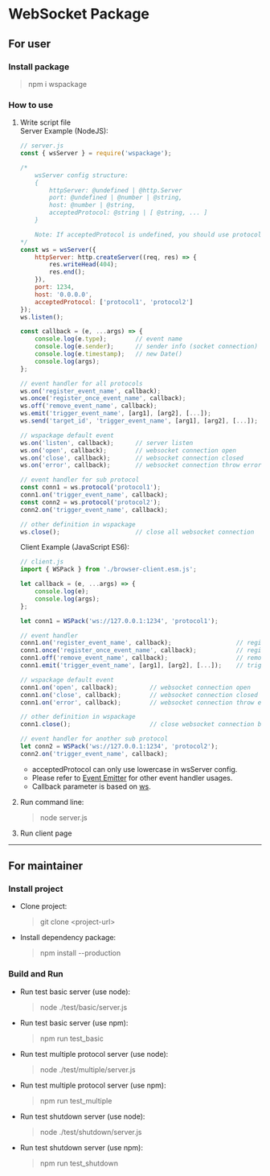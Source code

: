 # WebSocket Package #

## For user ##

### Install package ###

> npm i wspackage

### How to use ###

1. Write script file  
    Server Example (NodeJS):
    ```javascript
    // server.js
    const { wsServer } = require('wspackage');

    /*
        wsServer config structure:
        {
            httpServer: @undefined | @http.Server
            port: @undefined | @number | @string,
            host: @number | @string,
            acceptedProtocol: @string | [ @string, ... ]
        }

        Note: If acceptedProtocol is undefined, you should use protocol function to set sub protocol
    */
    const ws = wsServer({
        httpServer: http.createServer((req, res) => {
            res.writeHead(404);
            res.end();
        }),
        port: 1234,
        host: '0.0.0.0',
        acceptedProtocol: ['protocol1', 'protocol2']
    });
    ws.listen();

    const callback = (e, ...args) => {
        console.log(e.type);        // event name
        console.log(e.sender);      // sender info (socket connection)
        console.log(e.timestamp);   // new Date()
        console.log(args);
    };

    // event handler for all protocols
    ws.on('register_event_name', callback);                               // register event
    ws.once('register_once_event_name', callback);                        // register event once
    ws.off('remove_event_name', callback);                                // remove event
    ws.emit('trigger_event_name', [arg1], [arg2], [...]);                 // trigger event (broadcast)
    ws.send('target_id', 'trigger_event_name', [arg1], [arg2], [...]);    // trigger event (target socket connection)

    // wspackage default event
    ws.on('listen', callback);      // server listen
    ws.on('open', callback);        // websocket connection open
    ws.on('close', callback);       // websocket connection closed
    ws.on('error', callback);       // websocket connection throw error

    // event handler for sub protocol
    const conn1 = ws.protocol('protocol1');
    conn1.on('trigger_event_name', callback);
    const conn2 = ws.protocol('protocol2');
    conn2.on('trigger_event_name', callback);

    // other definition in wspackage
    ws.close();                     // close all websocket connection
    ```

    Client Example (JavaScript ES6):
    ```javascript
    // client.js
    import { WSPack } from './browser-client.esm.js';

    let callback = (e, ...args) => {
        console.log(e);
        console.log(args);
    };

    let conn1 = WSPack('ws://127.0.0.1:1234', 'protocol1');

    // event handler
    conn1.on('register_event_name', callback);                  // register event
    conn1.once('register_once_event_name', callback);           // register event once
    conn1.off('remove_event_name', callback);                   // remove event
    conn1.emit('trigger_event_name', [arg1], [arg2], [...]);    // trigger event

    // wspackage default event
    conn1.on('open', callback);         // websocket connection open
    conn1.on('close', callback);        // websocket connection closed
    conn1.on('error', callback);        // websocket connection throw error

    // other definition in wspackage
    conn1.close();                      // close websocket connection between protocol1 and server

    // event handler for another sub protocol
    let conn2 = WSPack('ws://127.0.0.1:1234', 'protocol2');
    conn2.on('trigger_event_name', callback);
    ```
    * acceptedProtocol can only use lowercase in wsServer config.
    * Please refer to [Event Emitter](https://nodejs.org/api/events.html) for other event handler usages.
    * Callback parameter is based on [ws](https://github.com/websockets/ws/blob/HEAD/doc/ws.md).

2. Run command line:
    > node server.js

3. Run client page

---

## For maintainer ##

### Install project ###

* Clone project:
    > git clone \<project-url\>

* Install dependency package:
    > npm install --production

### Build and Run ###

* Run test basic server (use node):
    > node ./test/basic/server.js

* Run test basic server (use npm):
    > npm run test_basic

* Run test multiple protocol server (use node):
    > node ./test/multiple/server.js

* Run test multiple protocol server (use npm):
    > npm run test_multiple

* Run test shutdown server (use node):
    > node ./test/shutdown/server.js

* Run test shutdown server (use npm):
    > npm run test_shutdown
